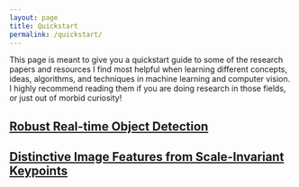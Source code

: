 ```yaml
---
layout: page
title: Quickstart
permalink: /quickstart/
---
```


This page is meant to give you a quickstart guide to some of the research papers and resources I find most helpful when learning different concepts, ideas, algorithms, and techniques in machine learning and computer vision. I highly recommend reading them if you are doing research in those fields, or just out of morbid curiosity!


## [Robust Real-time Object Detection](https://www.cs.cmu.edu/~efros/courses/LBMV07/Papers/viola-IJCV-01.pdf)

## [Distinctive Image Features from Scale-Invariant Keypoints](https://people.eecs.berkeley.edu/~malik/cs294/lowe-ijcv04.pdf)
